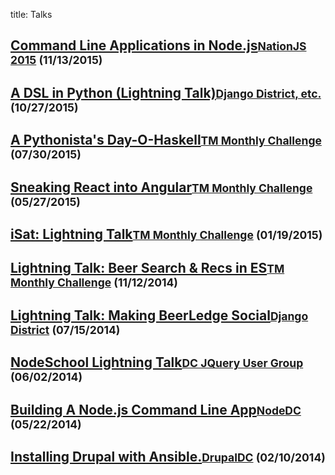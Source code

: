 title: Talks

## [Command Line Applications in Node.js](http://slides.com/joshfinnie/nationjs-2015#/)<small class="indent">[NationJS 2015](http://nationjs.com/) (11/13/2015)</small>

## [A DSL in Python (Lightning Talk)](http://slides.com/joshfinnie/a-dsl-in-python#/)<small class="indent">[Django District, etc.](http://www.meetup.com/django-district) (10/27/2015)</small>

## [A Pythonista's Day-O-Haskell](http://slides.com/joshfinnie/haskell/#/)<small class="indent">[TM Monthly Challenge](http://www.meetup.com/TrackMaven-Monthly-Challenge/) (07/30/2015)</small>

## [Sneaking React into Angular](http://slides.com/joshfinnie/sneaking-react-into-angular/#/)<small class="indent">[TM Monthly Challenge](http://www.meetup.com/TrackMaven-Monthly-Challenge/) (05/27/2015)</small>

## [iSat: Lightning Talk](/talks/iSat-lightning-talk/)<small class="indent">[TM Monthly Challenge](http://www.meetup.com/TrackMaven-Monthly-Challenge/) (01/19/2015)</small>

## [Lightning Talk: Beer Search & Recs in ES](/talks/beer-search-and-recs-in-es/)<small class="indent">[TM Monthly Challenge](http://www.meetup.com/TrackMaven-Monthly-Challenge/) (11/12/2014)</small>

## [Lightning Talk: Making BeerLedge Social](/talks/making-beerledge-social/)<small class="indent">[Django District](http://www.meetup.com/django-district/) (07/15/2014)</small>

## [NodeSchool Lightning Talk](/talks/nodeschool-lightning-talk/)<small class="indent">[DC JQuery User Group](http://www.meetup.com/DC-jQuery-Users-Group/) (06/02/2014)</small>

## [Building A Node.js Command Line App](/talks/building-command-line-apps-in-node/)<small class="indent">[NodeDC](http://www.meetup.com/node-dc/) (05/22/2014)</small>

## [Installing Drupal with Ansible.](/talks/installing-drupal-with-ansible/)<small class="indent">[DrupalDC](http://www.meetup.com/drupal-dc/) (02/10/2014)</small>
